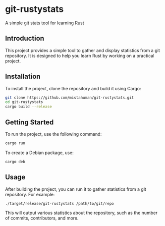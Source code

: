 # git-rustystats
A simple git stats tool for learning Rust

## Introduction
This project provides a simple tool to gather and display statistics from a git repository. It is designed to help you learn Rust by working on a practical project.

## Installation
To install the project, clone the repository and build it using Cargo:
```sh
git clone https://github.com/mistahuman/git-rustystats.git
cd git-rustystats
cargo build --release
```

## Getting Started
To run the project, use the following command:
```sh
cargo run
```

To create a Debian package, use:
```sh
cargo deb
```

## Usage
After building the project, you can run it to gather statistics from a git repository. For example:
```sh
./target/release/git-rustystats /path/to/git/repo
```

This will output various statistics about the repository, such as the number of commits, contributors, and more.
